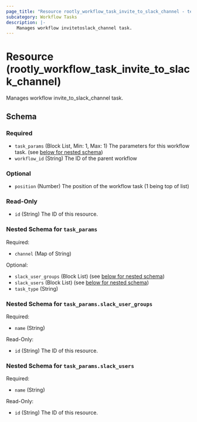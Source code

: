 ```yaml
---
page_title: "Resource rootly_workflow_task_invite_to_slack_channel - terraform-provider-rootly"
subcategory: Workflow Tasks
description: |-
    Manages workflow invitetoslack_channel task.
---
```


# Resource (rootly_workflow_task_invite_to_slack_channel)

Manages workflow invite_to_slack_channel task.

<!-- schema generated by tfplugindocs -->
## Schema

### Required

- `task_params` (Block List, Min: 1, Max: 1) The parameters for this workflow task. (see [below for nested schema](#nestedblock--task_params))
- `workflow_id` (String) The ID of the parent workflow

### Optional

- `position` (Number) The position of the workflow task (1 being top of list)

### Read-Only

- `id` (String) The ID of this resource.

<a id="nestedblock--task_params"></a>
### Nested Schema for `task_params`

Required:

- `channel` (Map of String)

Optional:

- `slack_user_groups` (Block List) (see [below for nested schema](#nestedblock--task_params--slack_user_groups))
- `slack_users` (Block List) (see [below for nested schema](#nestedblock--task_params--slack_users))
- `task_type` (String)

<a id="nestedblock--task_params--slack_user_groups"></a>
### Nested Schema for `task_params.slack_user_groups`

Required:

- `name` (String)

Read-Only:

- `id` (String) The ID of this resource.


<a id="nestedblock--task_params--slack_users"></a>
### Nested Schema for `task_params.slack_users`

Required:

- `name` (String)

Read-Only:

- `id` (String) The ID of this resource.
